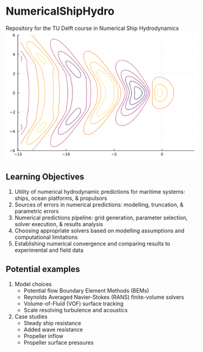 # NumericalShipHydro
Repository for the TU Delft course in Numerical Ship Hydrodynamics
![Kelvin wave from a moving source](source-kelvin.png)

Learning Objectives
---
1. Utility of numerical hydrodynamic predictions for maritime systems: ships, ocean platforms, & propulsors
2. Sources of errors in numerical predictions: modelling, truncation, & parametric errors
3. Numerical predictions pipeline: grid generation, parameter selection, solver execution, & results analysis
4. Choosing appropriate solvers based on modelling assumptions and computational limitations
5. Establishing numerical convergence and comparing results to experimental and field data

Potential examples
---
1. Model choices
   - Potential flow Boundary Element Methods (BEMs)
   - Reynolds Averaged Navier-Stokes (RANS) finite-volume solvers
   - Volume-of-Fluid (VOF) surface tracking
   - Scale resolving turbulence and acoustics
2. Case studies
   - Steady ship resistance
   - Added wave resistance
   - Propeller inflow
   - Propeller surface pressures
